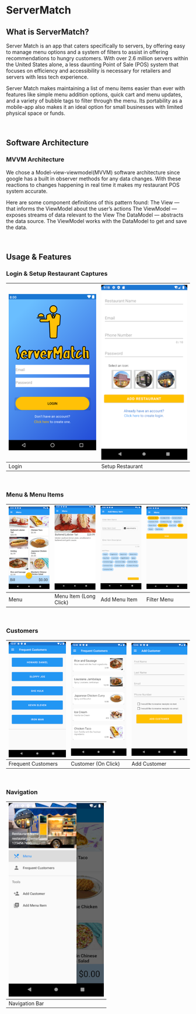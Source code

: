 # ServerMatch

## What is ServerMatch?
Server Match is an app that caters specifically to servers, by offering easy to manage menu options and a system of filters to assist in offering recommendations to hungry customers. With over 2.6 million servers within the United States alone, a less daunting Point of Sale (POS) system that focuses on efficiency and accessibility is necessary for retailers and servers with less tech experience.

Server Match makes maintaining a list of menu items easier than ever with features like simple menu addition options, quick cart and menu updates, and a variety of bubble tags to filter through the menu. Its portability as a mobile-app also makes it an ideal option for small businesses with limited physical space or funds.

&nbsp;

## Software Architecture
### MVVM Architecture
We chose a Model-view-viewmodel(MVVM) software architecture since google has a built in observer methods for any data changes. With these reactions to changes happening in real time  it makes my restaurant POS system accurate. 

Here are some component definitions of this pattern found:
The View — that informs the ViewModel about the user’s actions
The ViewModel — exposes streams of data relevant to the View
The DataModel — abstracts the data source. The ViewModel works with the DataModel to get and save the data.

&nbsp;

## Usage & Features
### Login & Setup Restaurant Captures
|![Login Screen](readme_img/login.PNG) | ![SetUp Screen](readme_img/setupRestaurant.PNG) |
|--------------| ------------------------|
| Login | Setup Restaurant |

&nbsp;

### Menu & Menu Items
|![Menu Screen](readme_img/menu.PNG) | ![Menu Item](readme_img/menuItem.PNG) | ![Add Menu Item](readme_img/addMenuItem.PNG) | ![Filter Menu](readme_img/filters.PNG) | 
|--------------| ------------------------|  ------------------- |  ------------------- |
| Menu | Menu Item (Long Click) | Add Menu Item | Filter Menu |

&nbsp;

### Customers
|![Customers Screen](readme_img/frequentCustomerList.PNG) | ![Customer Screen](readme_img/onclickFrequentCustomer.PNG) | ![Add Customer](readme_img/addCustomer.PNG) |
|--------------| ------------------------|  ------------------- |
| Frequent Customers | Customer (On Click) | Add Customer |

&nbsp;

### Navigation
| ![Nav Bar](readme_img/navigation.PNG) |
|--------------|
| Navigation Bar |

&nbsp;



